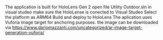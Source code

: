 The application is built for HoloLens Gen 2
open file Utility Outdoor.sln in visual studeo
make sure the HoloLense is conected to Visual Studeo
Select the platform as ARM64
Build and deploy to HoloLens
The aplication uses Vuforia image target for anchoring purposes.
the image can be downloaded via https://www.dariomazzanti.com/uncategorized/ar-image-target-generation-vuforia/
